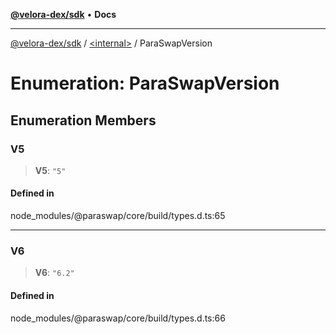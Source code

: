 [**@velora-dex/sdk**](../../README.md) • **Docs**

***

[@velora-dex/sdk](../../globals.md) / [\<internal\>](../README.md) / ParaSwapVersion

# Enumeration: ParaSwapVersion

## Enumeration Members

### V5

> **V5**: `"5"`

#### Defined in

node\_modules/@paraswap/core/build/types.d.ts:65

***

### V6

> **V6**: `"6.2"`

#### Defined in

node\_modules/@paraswap/core/build/types.d.ts:66
